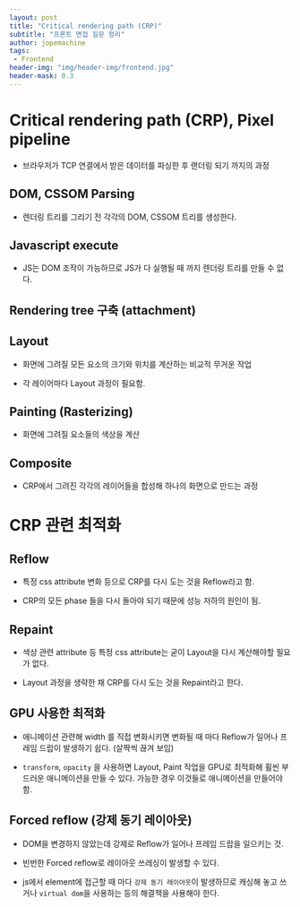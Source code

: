 ```yaml
---
layout: post
title: "Critical rendering path (CRP)"
subtitle: "프론트 면접 질문 정리"
author: jopemachine
tags: 
 - Frontend
header-img: "img/header-img/frontend.jpg"
header-mask: 0.3
---
```


# Critical rendering path (CRP), Pixel pipeline

- 브라우저가 TCP 연결에서 받은 데이터를 파싱한 후 랜더링 되기 까지의 과정

## DOM, CSSOM Parsing

- 렌더링 트리를 그리기 전 각각의 DOM, CSSOM 트리를 생성한다.

## Javascript execute

- JS는 DOM 조작이 가능하므로 JS가 다 실행될 때 까지 렌더링 트리를 만들 수 없다.

## Rendering tree 구축 (attachment)

## Layout

- 화면에 그려질 모든 요소의 크기와 위치를 계산하는 비교적 무거운 작업

- 각 레이어마다 Layout 과정이 필요함.

## Painting (Rasterizing)

- 화면에 그려질 요소들의 색상을 계산

## Composite

- CRP에서 그려진 각각의 레이어들을 합성해 하나의 화면으로 만드는 과정

# CRP 관련 최적화

## Reflow

- 특정 css attribute 변화 등으로 CRP를 다시 도는 것을 Reflow라고 함.

- CRP의 모든 phase 들을 다시 돌아야 되기 때문에 성능 저하의 원인이 됨.

## Repaint

- 색상 관련 attribute 등 특정 css attribute는 굳이 Layout을 다시 계산해야할 필요가 없다.

- Layout 과정을 생략한 채 CRP를 다시 도는 것을 Repaint라고 한다.

## GPU 사용한 최적화

- 애니메이션 관련해 width 를 직접 변화시키면 변화될 때 마다 Reflow가 일어나 프레임 드랍이 발생하기 쉽다. (살짝씩 끊겨 보임)

- `transform`, `opacity` 을 사용하면 Layout, Paint 작업을 GPU로 최적화해 휠씬 부드러운 애니메이션을 만들 수 있다. 가능한 경우 이것들로 애니메이션을 만들어야 함.

## Forced reflow (강제 동기 레이아웃)

- DOM을 변경하지 않았는데 강제로 Reflow가 일어나 프레임 드랍을 일으키는 것.

- 빈번한 Forced reflow로 레이아웃 쓰레싱이 발생할 수 있다.

- js에서 element에 접근할 때 마다 `강제 동기 레이아웃`이 발생하므로 캐싱해 놓고 쓰거나 `virtual dom`을 사용하는 등의 해결책을 사용해야 한다.

